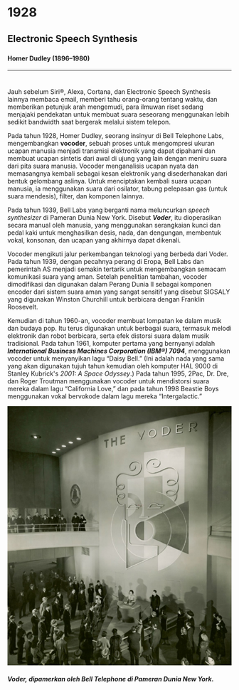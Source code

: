 # 1928
##  Electronic Speech Synthesis
###
#### **Homer Dudley** (1896–1980)
------

#

Jauh sebelum Siri®, Alexa, Cortana, dan Electronic Speech Synthesis lainnya membaca email, memberi tahu orang-orang tentang waktu, dan memberikan petunjuk arah mengemudi, para ilmuwan riset sedang menjajaki pendekatan untuk membuat suara seseorang menggunakan lebih sedikit bandwidth saat bergerak melalui sistem telepon.

Pada tahun 1928, Homer Dudley, seorang insinyur di Bell Telephone Labs, mengembangkan **vocoder**, sebuah proses untuk mengompresi ukuran ucapan manusia menjadi transmisi elektronik yang dapat dipahami dan membuat ucapan sintetis dari awal di ujung yang lain dengan meniru suara dari pita suara manusia. Vocoder menganalisis ucapan nyata dan memasangnya kembali sebagai kesan elektronik yang disederhanakan dari bentuk gelombang aslinya. Untuk menciptakan kembali suara ucapan manusia, ia menggunakan suara dari osilator, tabung pelepasan gas (untuk suara mendesis), filter, dan komponen lainnya.

Pada tahun 1939, Bell Labs yang berganti nama meluncurkan _speech synthesizer_ di Pameran Dunia New York. Disebut **_Voder_**, itu dioperasikan secara manual oleh manusia, yang menggunakan serangkaian kunci dan pedal kaki untuk menghasilkan desis, nada, dan dengungan, membentuk vokal, konsonan, dan ucapan yang akhirnya dapat dikenali.

Vocoder mengikuti jalur perkembangan teknologi yang berbeda dari Voder. Pada tahun 1939, dengan pecahnya perang di Eropa, Bell Labs dan pemerintah AS menjadi semakin tertarik untuk mengembangkan semacam komunikasi suara yang aman. Setelah penelitian tambahan, vocoder dimodifikasi dan digunakan dalam Perang Dunia II sebagai komponen encoder dari sistem suara aman yang sangat sensitif yang disebut SIGSALY yang digunakan Winston Churchill untuk berbicara dengan Franklin Roosevelt.

Kemudian di tahun 1960-an, vocoder membuat lompatan ke dalam musik dan budaya pop. Itu terus digunakan untuk berbagai suara, termasuk melodi elektronik dan robot berbicara, serta efek distorsi suara dalam musik tradisional. Pada tahun 1961, komputer pertama yang bernyanyi adalah **_International Business Machines Corporation (IBM®) 7094_**, menggunakan vocoder untuk menyanyikan lagu “Daisy Bell.” (Ini adalah nada yang sama yang akan digunakan tujuh tahun kemudian oleh komputer HAL 9000 di Stanley Kubrick's _2001: A Space Odyssey_.) Pada tahun 1995, 2Pac, Dr. Dre, dan Roger Troutman menggunakan vocoder untuk mendistorsi suara mereka dalam lagu “California Love,” dan pada tahun 1998 Beastie Boys menggunakan vokal bervokode dalam lagu mereka “Intergalactic.”

<img src = Voder.png>

##### _Voder, dipamerkan oleh Bell Telephone di Pameran Dunia New York._